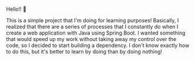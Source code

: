 Hello!! 👋

This is a simple project that I'm doing for learning purposes! Basically, I realized that there are a series of processes that I constantly do when I create a web application with Java using Spring Boot. I wanted something that would speed up my work without taking away my control over the code, so I decided to start building a dependency. I don't know exactly how to do this, but it's better to learn by doing than by doing nothing!